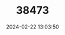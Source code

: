 ---
title: "38473"
category: "Clinostigma exorrhizum"
draft: false
date: 2024-02-22 13:03:50
languages:
  Fijian: ["Niuniu"]
---